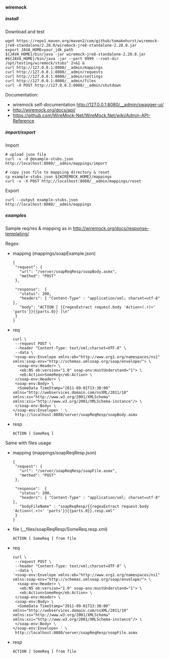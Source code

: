 #### wiremock

##### install

Download and test

    wget https://repo1.maven.org/maven2/com/github/tomakehurst/wiremock-jre8-standalone/2.28.0/wiremock-jre8-standalone-2.28.0.jar
    export JAVA_HOME=your_jdk_path
    ${JAVA_HOME}/bin/java -jar wiremock-jre8-standalone-2.28.0.jar
    #${JAVA_HOME}/bin/java -jar --port 9999 --root-dir /opt/testing/wiremock/stubs" 2>&1 &
    curl http://127.0.0.1:8080/__admin/mappings
    curl http://127.0.0.1:8080/__admin/requests
    curl http://127.0.0.1:8080/__admin/settings
    curl http://127.0.0.1:8080/__admin/files
    curl -X POST http://127.0.0.1:8080/__admin/shutdown

Documentation: 

 * wiremock self-documentation http://127.0.0.1:8080/__admin/swagger-ui/
 * http://wiremock.org/docs/api/
 * https://github.com/WireMock-Net/WireMock.Net/wiki/Admin-API-Reference

##### import/export

Import

    # upload json file
    curl -v -d @example-stubs.json http://localhost:8080/__admin/mappings/import

    # copy json file to mappiing directory & reset
    cp example-stubs.json ${WIREMOCK_HOME}/mappings
    curl -v -X POST http://localhost:8080/__admin/mappings/reset

Export

    curl --output example-stubs.json http://localhost:8080/__admin/mappings

##### examples

Sample req/res & mapping as in http://wiremock.org/docs/response-templating/

Regex:

 * mapping (mappings/soapExample.json)

       {
        "request": {
          "url": "/server/soapReqResp/soapBody.asmx",
          "method": "POST"
        },
       
        "response":  {
          "status": 200,
          "headers": { "Content-Type" : "application/xml; charset=utf-8" },
          "body": "ACTION [ {{regexExtract request.body 'Action>(.+)<' 'parts'}}{{parts.0}} ]\n"
        }
       }

 * req

       curl \
        --request POST \
        --header "Content-Type: text/xml;charset=UTF-8" \
        --data \
       '<soap-env:Envelope xmlns:eb="http://www.org1.org/namespaces/ns1" xmlns:soap-env="http://schemas.xmlsoap.org/soap/envelope/"> \
         <soap-env:Header> \
          <eb:NS eb:version="1.0" soap-env:mustUnderstand="1"> \
          <eb:Action>SomeReq</eb:Action> \
        </soap-env:Header> \
        <soap-env:Body> \
         <SomeData TimeStamp="2011-09-01T13:30:00" xmlns="http://webservices.domain.com/nsXML/2011/10" xmlns:xs="http://www.w3.org/2001/XMLSchema" xmlns:xsi="http://www.w3.org/2001/XMLSchema-instance"/> \
        </soap-env:Body> \
       </soap-env:Envelope> ' \
        http://localhost:8080/server/soapReqResp/soapBody.asmx

 * resp

       ACTION [ SomeReq ]

Same with files usage

 * mapping (mappings/soapReqResp.json)

       {
        "request": {
          "url": "/server/soapReqResp/soapFile.asmx",
          "method": "POST"
        },
       
        "response":  {
          "status": 200,
          "headers": { "Content-Type" : "application/xml; charset=utf-8" },
          "bodyFileName" : "soapReqResp/{{regexExtract request.body  'Action>(.+)<' 'parts'}}{{parts.0}}.resp.xml"
        }
       }

 * file (__files/soapReqResp/SomeReq.resp.xml)

       ACTION [ SomeReq ] from file

 * req

       curl \
        --request POST \
        --header "Content-Type: text/xml;charset=UTF-8" \
        --data \
       '<soap-env:Envelope xmlns:eb="http://www.org1.org/namespaces/ns1" xmlns:soap-env="http://schemas.xmlsoap.org/soap/envelope/"> \
         <soap-env:Header> \
          <eb:NS eb:version="1.0" soap-env:mustUnderstand="1"> \
          <eb:Action>SomeReq</eb:Action> \
        </soap-env:Header> \
        <soap-env:Body> \
         <SomeData TimeStamp="2011-09-01T13:30:00" xmlns="http://webservices.domain.com/nsXML/2011/10" xmlns:xs="http://www.w3.org/2001/XMLSchema" xmlns:xsi="http://www.w3.org/2001/XMLSchema-instance"/> \
        </soap-env:Body> \
       </soap-env:Envelope> ' \
        http://localhost:8080/server/soapReqResp/soapFile.asmx

 * resp

       ACTION [ SomeReq ] from file
